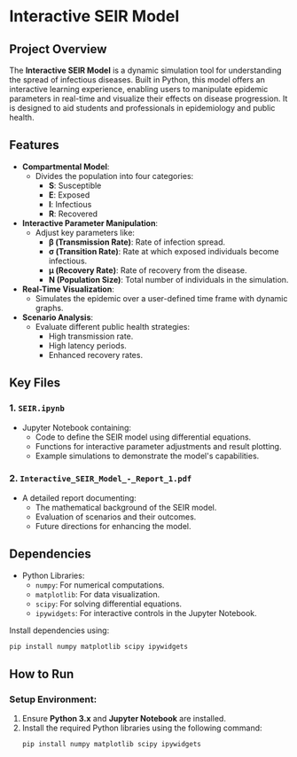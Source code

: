 # Interactive SEIR Model

## Project Overview
The **Interactive SEIR Model** is a dynamic simulation tool for understanding the spread of infectious diseases. Built in Python, this model offers an interactive learning experience, enabling users to manipulate epidemic parameters in real-time and visualize their effects on disease progression. It is designed to aid students and professionals in epidemiology and public health.

## Features
- **Compartmental Model**:
  - Divides the population into four categories:
    - **S**: Susceptible
    - **E**: Exposed
    - **I**: Infectious
    - **R**: Recovered
- **Interactive Parameter Manipulation**:
  - Adjust key parameters like:
    - **β (Transmission Rate)**: Rate of infection spread.
    - **σ (Transition Rate)**: Rate at which exposed individuals become infectious.
    - **μ (Recovery Rate)**: Rate of recovery from the disease.
    - **N (Population Size)**: Total number of individuals in the simulation.
- **Real-Time Visualization**:
  - Simulates the epidemic over a user-defined time frame with dynamic graphs.
- **Scenario Analysis**:
  - Evaluate different public health strategies:
    - High transmission rate.
    - High latency periods.
    - Enhanced recovery rates.

## Key Files
### 1. `SEIR.ipynb`
- Jupyter Notebook containing:
  - Code to define the SEIR model using differential equations.
  - Functions for interactive parameter adjustments and result plotting.
  - Example simulations to demonstrate the model's capabilities.

### 2. `Interactive_SEIR_Model_-_Report_1.pdf`
- A detailed report documenting:
  - The mathematical background of the SEIR model.
  - Evaluation of scenarios and their outcomes.
  - Future directions for enhancing the model.

## Dependencies
- Python Libraries:
  - `numpy`: For numerical computations.
  - `matplotlib`: For data visualization.
  - `scipy`: For solving differential equations.
  - `ipywidgets`: For interactive controls in the Jupyter Notebook.

Install dependencies using:
```bash
pip install numpy matplotlib scipy ipywidgets
```
## How to Run

### Setup Environment:
1. Ensure **Python 3.x** and **Jupyter Notebook** are installed.
2. Install the required Python libraries using the following command:
   ```bash
   pip install numpy matplotlib scipy ipywidgets
